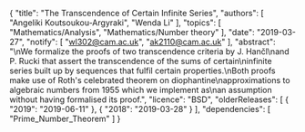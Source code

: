 {
    "title": "The Transcendence of Certain Infinite Series",
    "authors": [
        "Angeliki Koutsoukou-Argyraki",
        "Wenda Li"
    ],
    "topics": [
        "Mathematics/Analysis",
        "Mathematics/Number theory"
    ],
    "date": "2019-03-27",
    "notify": [
        "wl302@cam.ac.uk",
        "ak2110@cam.ac.uk"
    ],
    "abstract": "\nWe formalize the proofs of two transcendence criteria by J. Hančl\nand P. Rucki that assert the transcendence of the sums of certain\ninfinite series built up by sequences that fulfil certain properties.\nBoth proofs make use of Roth's celebrated theorem on diophantine\napproximations to algebraic numbers from 1955  which we implement as\nan assumption without having formalised its proof.",
    "licence": "BSD",
    "olderReleases": [
        {
            "2019": "2019-06-11"
        },
        {
            "2018": "2019-03-28"
        }
    ],
    "dependencies": [
        "Prime_Number_Theorem"
    ]
}